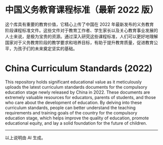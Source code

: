 # 中国义务教育课程标准（最新 2022 版）

这个库具有重要的教育价值，它精心上传了中国在 2022 年最新发布的义务教育阶段课程标准文件。这些文件对于教育工作者、学生家长以及关心教育事业发展的人士来说，是极为宝贵的资源。通过深入研究这些课程标准，人们可以更好地理解国家对于义务教育阶段的教学要求和培养目标，有助于提升教育质量，促进教育公平，为孩子们的未来奠定坚实的基础。

# China Curriculum Standards (2022)

This repository holds significant educational value as it meticulously uploads the latest curriculum standards documents for the compulsory education stage newly released by China in 2022. These documents are extremely valuable resources for educators, parents of students, and those who care about the development of education. By delving into these curriculum standards, people can better understand the teaching requirements and training goals of the country for the compulsory education stage, which helps improve the quality of education, promote educational equity, and lay a solid foundation for the future of children.

---

以上说明由 AI 生成。
